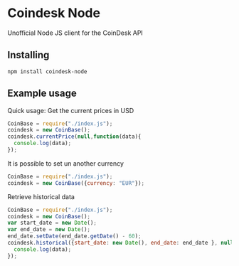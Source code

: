 Coindesk Node
=======

Unofficial Node JS client for the CoinDesk API

Installing
----------

```
npm install coindesk-node
```
Example usage
-------------
Quick usage: Get the current prices in USD
```javascript
CoinBase = require("./index.js");
coindesk = new CoinBase();
coindesk.currentPrice(null,function(data){
  console.log(data);
});
```
It is possible to set un another currency
```javascript
CoinBase = require("./index.js");
coindesk = new CoinBase({currency: "EUR"});
```
Retrieve historical data
```javascript
CoinBase = require("./index.js");
coindesk = new CoinBase();
var start_date = new Date();
var end_date = new Date();
end_date.setDate(end_date.getDate() - 60);
coindesk.historical({start_date: new Date(), end_date: end_date }, null, function(data) {
  console.log(data);
});
```
